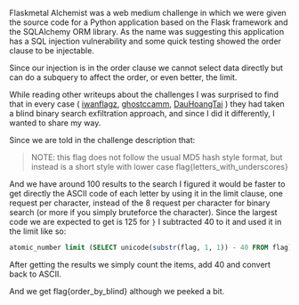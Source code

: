 Flaskmetal Alchemist was a web medium challenge in which we were given the source code for a Python application based on the Flask framework and the SQLAlchemy ORM library. As the name was suggesting this application has a SQL injection vulnerability and some quick testing showed the order clause to be injectable.

Since our injection is in the order clause we cannot select data directly but can do a subquery to affect the order, or even better, the limit.

While reading other writeups about the challenges I was surprised to find that in every case ( [iwanflagz](https://iwanflagz.github.io/nahamcon-2022-writeups/web/fma.html), [ghostccamm](https://ghostccamm.com/writeups/nahamcon-2022),  [DauHoangTai](https://gist.github.com/DauHoangTai/f6ace49fa6d6cbf4ed0e0c0dcc4ab334#file-flaskmetal-alchemist-py) ) they had taken a blind binary search exfiltration approach, and since I did it differently, I wanted to share my way.

Since we are told in the challenge description that:

> NOTE: this flag does not follow the usual MD5 hash style format, but instead is a short style with lower case flag\{letters\_with\_underscores\}

And we have around 100 results to the search I figured it would be faster to get directly the ASCII code of each letter by using it in the limit clause, one request per character, instead of the 8 request per character for binary search (or more if you simply bruteforce the character). Since the largest code we are expected to get is 125 for `}` I subtracted 40 to it and used it in the limit like so:

```sql
atomic_number limit (SELECT unicode(substr(flag, 1, 1)) - 40 FROM flag)
```

After getting the results we simply count the items, add 40 and convert back to ASCII.

And we get flag\{order\_by\_blind\} although we peeked a bit.